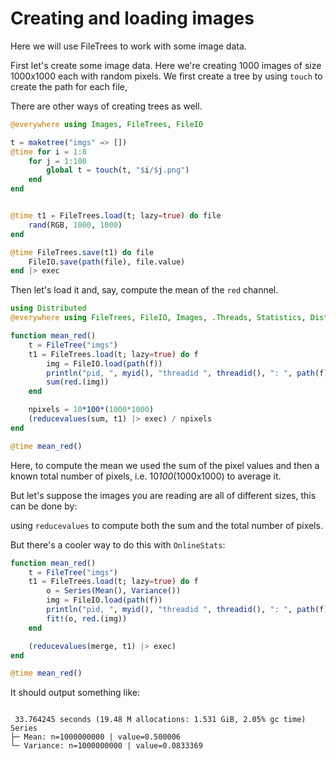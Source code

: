 # Creating and loading images

Here we will use FileTrees to work with some image data.

First let's create some image data. Here we're creating 1000 images of size 1000x1000 each with random pixels. We first create a tree by using `touch` to create the path for each file,

There are other ways of creating trees as well.

```julia
@everywhere using Images, FileTrees, FileIO

t = maketree("imgs" => [])
@time for i = 1:8
    for j = 1:100
        global t = touch(t, "$i/$j.png")
    end
end


@time t1 = FileTrees.load(t; lazy=true) do file
    rand(RGB, 1000, 1000)
end

@time FileTrees.save(t1) do file
    FileIO.save(path(file), file.value)
end |> exec
```

Then let's load it and, say, compute the mean of the `red` channel.

```julia
using Distributed
@everywhere using FileTrees, FileIO, Images, .Threads, Statistics, Distributed

function mean_red()
    t = FileTree("imgs")
    t1 = FileTrees.load(t; lazy=true) do f
        img = FileIO.load(path(f))
        println("pid, ", myid(), "threadid ", threadid(), ": ", path(f))
        sum(red.(img))
    end

    npixels = 10*100*(1000*1000)
    (reducevalues(sum, t1) |> exec) / npixels
end

@time mean_red()
```

Here, to compute the mean we used the sum of the pixel values and then a known total number of pixels, i.e. 10*100*(1000x1000) to average it.

But let's suppose the images you are reading are all of different sizes, this can be done by:

using `reducevalues` to compute both the sum and the total number of pixels.

But there's a cooler way to do this with `OnlineStats`:

```julia
function mean_red()
    t = FileTree("imgs")
    t1 = FileTrees.load(t; lazy=true) do f
        o = Series(Mean(), Variance())
        img = FileIO.load(path(f))
        println("pid, ", myid(), "threadid ", threadid(), ": ", path(f))
        fit!(o, red.(img))
    end

    (reducevalues(merge, t1) |> exec)
end

@time mean_red()
```
It should output something like:
```

 33.764245 seconds (19.48 M allocations: 1.531 GiB, 2.05% gc time)
Series
├─ Mean: n=1000000000 | value=0.500006
└─ Variance: n=1000000000 | value=0.0833369
```
